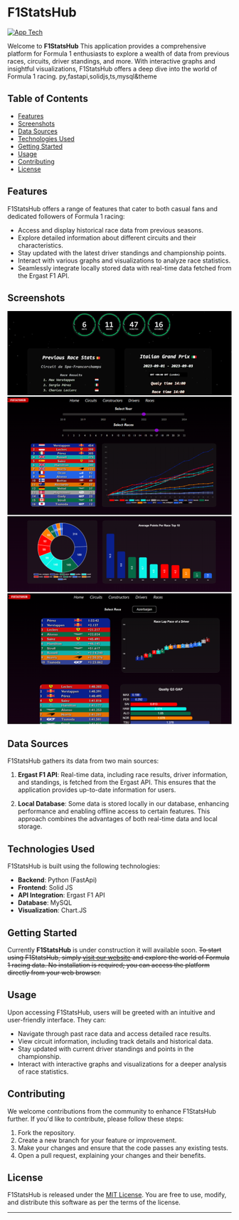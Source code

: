 # F1StatsHub

[![App Tech](https://skillicons.dev/icons?i=py,fastapi,solidjs,ts,mysql)](https://skillicons.dev)

Welcome to **F1StatsHub** This application provides a comprehensive platform for Formula 1 enthusiasts to explore a wealth of data from previous races, circuits, driver standings, and more. With interactive graphs and insightful visualizations, F1StatsHub offers a deep dive into the world of Formula 1 racing.
py,fastapi,solidjs,ts,mysql&theme
## Table of Contents

- [Features](#features)
- [Screenshots](#screenshots)
- [Data Sources](#data-sources)
- [Technologies Used](#technologies-used)
- [Getting Started](#getting-started)
- [Usage](#usage)
- [Contributing](#contributing)
- [License](#license)

## Features

F1StatsHub offers a range of features that cater to both casual fans and dedicated followers of Formula 1 racing:

- Access and display historical race data from previous seasons.
- Explore detailed information about different circuits and their characteristics.
- Stay updated with the latest driver standings and championship points.
- Interact with various graphs and visualizations to analyze race statistics.
- Seamlessly integrate locally stored data with real-time data fetched from the Ergast F1 API.

## Screenshots

<div style="text-align:center;">
  <img src="/img/home.gif" alt="Home Screen">
  <img src="/img/D1.png" alt="Home Screen">
  <img src="/img/D1.5.png" alt="Home Screen">
  <img src="/img/D2.png" alt="Home Screen">
  <!-- <img src="/img/qualy.png" alt="Home Screen"> -->
  <!-- <img src="/img/circuits.png" alt="Home Screen"> -->
</div>



## Data Sources

F1StatsHub gathers its data from two main sources:

1. **Ergast F1 API**: Real-time data, including race results, driver information, and standings, is fetched from the Ergast API. This ensures that the application provides up-to-date information for users.

2. **Local Database**: Some data is stored locally in our database, enhancing performance and enabling offline access to certain features. This approach combines the advantages of both real-time data and local storage.

## Technologies Used

F1StatsHub is built using the following technologies:

- **Backend**: Python (FastApi)
- **Frontend**: Solid JS
- **API Integration**: Ergast F1 API
- **Database**: MySQL
- **Visualization**: Chart.JS

## Getting Started
Currently **F1StatsHub** is under construction it will available soon.
~~To start using F1StatsHub, simply [visit our website](https://www.f1statshub.com) and explore the world of Formula 1 racing data. No installation is required; you can access the platform directly from your web browser.~~
## Usage

Upon accessing F1StatsHub, users will be greeted with an intuitive and user-friendly interface. They can:

- Navigate through past race data and access detailed race results.
- View circuit information, including track details and historical data.
- Stay updated with current driver standings and points in the championship.
- Interact with interactive graphs and visualizations for a deeper analysis of race statistics.

## Contributing

We welcome contributions from the community to enhance F1StatsHub further. If you'd like to contribute, please follow these steps:

1. Fork the repository.
2. Create a new branch for your feature or improvement.
3. Make your changes and ensure that the code passes any existing tests.
4. Open a pull request, explaining your changes and their benefits.

## License

F1StatsHub is released under the [MIT License](/LICENSE). You are free to use, modify, and distribute this software as per the terms of the license.

---